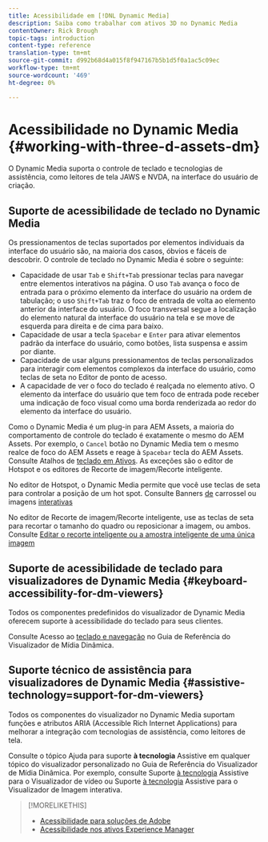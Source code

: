 ```yaml
---
title: Acessibilidade em [!DNL Dynamic Media]
description: Saiba como trabalhar com ativos 3D no Dynamic Media
contentOwner: Rick Brough
topic-tags: introduction
content-type: reference
translation-type: tm+mt
source-git-commit: d992b68d4a015f8f947167b5b1d5f0a1ac5c09ec
workflow-type: tm+mt
source-wordcount: '469'
ht-degree: 0%

---
```



# Acessibilidade no Dynamic Media {#working-with-three-d-assets-dm}

O Dynamic Media suporta o controle de teclado e tecnologias de assistência, como leitores de tela JAWS e NVDA, na interface do usuário de criação.

## Suporte de acessibilidade de teclado no Dynamic Media

Os pressionamentos de teclas suportados por elementos individuais da interface do usuário são, na maioria dos casos, óbvios e fáceis de descobrir. O controle de teclado no Dynamic Media é sobre o seguinte:

* Capacidade de usar `Tab` e `Shift+Tab` pressionar teclas para navegar entre elementos interativos na página.
O uso `Tab` avança o foco de entrada para o próximo elemento da interface do usuário na ordem de tabulação; o uso `Shift+Tab` traz o foco de entrada de volta ao elemento anterior da interface do usuário.
O foco transversal segue a localização do elemento natural da interface do usuário na tela e se move de esquerda para direita e de cima para baixo.
* Capacidade de usar a tecla `Spacebar` e `Enter` para ativar elementos padrão da interface do usuário, como botões, lista suspensa e assim por diante.
* Capacidade de usar alguns pressionamentos de teclas personalizados para interagir com elementos complexos da interface do usuário, como teclas de seta no Editor de ponto de acesso.
* A capacidade de ver o foco do teclado é realçada no elemento ativo. O elemento da interface do usuário que tem foco de entrada pode receber uma indicação de foco visual como uma borda renderizada ao redor do elemento da interface do usuário.

Como o Dynamic Media é um plug-in para AEM Assets, a maioria do comportamento de controle do teclado é exatamente o mesmo do AEM Assets. Por exemplo, o `Cancel` botão no Dynamic Media tem o mesmo realce de foco do AEM Assets e reage à `Spacebar` tecla do AEM Assets. Consulte Atalhos de [teclado em Ativos](/help/assets/accessibility.md#keyboard-shortcuts). As exceções são o editor de Hotspot e os editores de Recorte de imagem/Recorte inteligente.

<!-- Keyboarding is the same because Dynamic Media is using the same UI library (Coral 3 (AEM 6.5) or Coral Spectrum (in Skyline)) as entire AEM Assets.  -->

No editor de Hotspot, o Dynamic Media permite que você use teclas de seta para controlar a posição de um hot spot. Consulte Banners [de](/help/assets/dynamic-media/carousel-banners.md##adding-hotspots-or-image-maps-to-an-image-banner) carrossel ou imagens [interativas](/help/assets/dynamic-media/interactive-images.md#adding-hotspots-to-an-image-banner)

No editor de Recorte de imagem/Recorte inteligente, use as teclas de seta para recortar o tamanho do quadro ou reposicionar a imagem, ou ambos. Consulte [Editar o recorte inteligente ou a amostra inteligente de uma única imagem](/help/assets/dynamic-media/image-profiles.md#editing-the-smart-crop-or-smart-swatch-of-a-single-image)

<!-- I think we should definitely mention this in the DM-specific area of documentation for keyboard support. -->

<!-- I would not get into much of details of specific keyboard support logic of these editors. One of the reasons - chances are that accessibility support will receive Phase2-like attention, with more holistic approach. -->

## Suporte de acessibilidade de teclado para visualizadores de Dynamic Media {#keyboard-accessibility-for-dm-viewers}

Todos os componentes predefinidos do visualizador de Dynamic Media oferecem suporte à acessibilidade do teclado para seus clientes.

Consulte Acesso ao [teclado e navegação](https://docs.adobe.com/content/help/en/dynamic-media-developer-resources/library/c-keyboard-accessibility.html) no Guia de Referência do Visualizador de Mídia Dinâmica.

## Suporte técnico de assistência para visualizadores de Dynamic Media {#assistive-technology=support-for-dm-viewers}

Todos os componentes do visualizador no Dynamic Media suportam funções e atributos ARIA (Accessible Rich Internet Applications) para melhorar a integração com tecnologias de assistência, como leitores de tela.

Consulte o tópico Ajuda para suporte **à tecnologia** Assistive em qualquer tópico do visualizador personalizado no Guia de Referência do Visualizador de Mídia Dinâmica. Por exemplo, consulte Suporte [à tecnologia](https://docs.adobe.com/content/help/en/dynamic-media-developer-resources/library/viewers-aem-assets-dmc/video/r-html5-video-viewer-20-assistive.html) Assistive para o Visualizador de vídeo ou Suporte [à tecnologia](https://experienceleague.adobe.com/docs/dynamic-media-developer-resources/library/viewers-for-aem-assets-only/interactive-images/c-html5-aem-interactive-image-assistive.html?lang=en#viewers-for-aem-assets-only) Assistive para o Visualizador de Imagem interativa.

>[!MORELIKETHIS]
>
>* [Acessibilidade para soluções de Adobe](https://www.adobe.com/accessibility.html)
>* [Acessibilidade nos ativos Experience Manager](/help/assets/dynamic-media/accessibility-dm.md)

